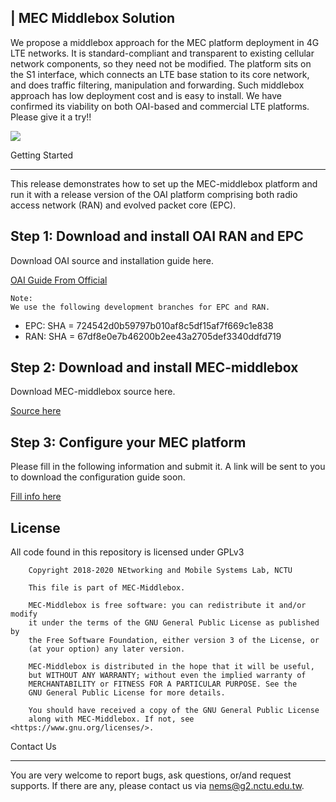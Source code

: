 ﻿|  MEC Middlebox Solution
----------------------

We propose a middlebox approach for the MEC platform deployment in 4G LTE networks.
It is standard-compliant and transparent to existing cellular network components, so 
they need not be modified. The platform sits on the S1 interface, which connects an LTE base 
station to its core network, and does traffic filtering, manipulation and forwarding.
Such middlebox approach has low deployment cost and is easy to install. 
We have confirmed its viability on both OAI-based and commercial LTE platforms.
Please give it a try!!


![](https://i.imgur.com/ONV9mB5.png) 




  Getting Started
  _____________________
  
  This release demonstrates how to set up the MEC-middlebox platform and run it 
  with a release version of the OAI platform comprising both radio access network (RAN)
  and evolved packet core (EPC).


## Step 1: Download and install OAI RAN and EPC

   Download OAI source and installation guide here.
   
   [OAI Guide From Official](https://gitlab.eurecom.fr/oai/openairinterface5g/wikis/AutoBuild)
  
   
	Note:
	We use the following development branches for EPC and RAN.
  - EPC: SHA = 724542d0b59797b010af8c5df15af7f669c1e838
  - RAN: SHA = 67df8e0e7b46200b2ee43a2705def3340ddfd719



## Step 2: Download and install MEC-middlebox
   
   Download MEC-middlebox source here.
   
   [Source here](https://github.com/nemslab-nctu/MEC-Middlebox)


## Step 3: Configure your MEC platform

   Please fill in the following information and submit it.
   A link will be sent to you to download the configuration guide soon.
 
   [Fill info here](http://nems.cs.nctu.edu.tw/release/)





## License
All code found in this repository is licensed under GPLv3
```  
    Copyright 2018-2020 NEtworking and Mobile Systems Lab, NCTU

    This file is part of MEC-Middlebox.

    MEC-Middlebox is free software: you can redistribute it and/or modify
    it under the terms of the GNU General Public License as published by
    the Free Software Foundation, either version 3 of the License, or
    (at your option) any later version.

    MEC-Middlebox is distributed in the hope that it will be useful,
    but WITHOUT ANY WARRANTY; without even the implied warranty of
    MERCHANTABILITY or FITNESS FOR A PARTICULAR PURPOSE. See the
    GNU General Public License for more details.

    You should have received a copy of the GNU General Public License
    along with MEC-Middlebox. If not, see <https://www.gnu.org/licenses/>.
```

 Contact Us
  _____________________

  You are very welcome to report bugs, ask questions, or/and request supports.
  If there are any, please contact us via nems@g2.nctu.edu.tw.
